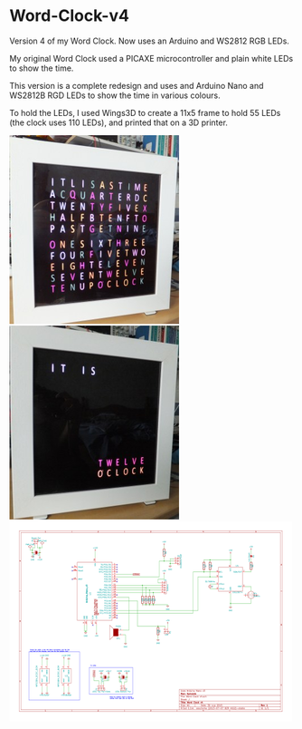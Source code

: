 # Word-Clock-v4
Version 4 of my Word Clock. Now uses an Arduino and WS2812 RGB LEDs.

My original Word Clock used a PICAXE microcontroller and plain white LEDs to show the time.

This version is a complete redesign and uses and Arduino Nano and WS2812B RGD LEDs to show the time in various colours.

To hold the LEDs, I used Wings3D to create a 11x5 frame to hold 55 LEDs (the clock uses 110 LEDs), and printed that on a 3D printer.

![](docs/ClockDemo300.jpg?raw=true "Clock in test mode")
![](docs/ClockTime300.jpg?raw=true "Clock showing the current time in words")
![](docs/WordClockv4Schema500.png?raw=true "KiCAD Schema")
